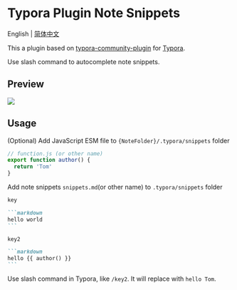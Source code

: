 # Typora Plugin Note Snippets

English | [简体中文](https://github.com/typora-community-plugin/typora-plugin-note-snippets/blob/main/README.zh-CN.md)

This a plugin based on [typora-community-plugin](https://github.com/typora-community-plugin/typora-community-plugin) for [Typora](https://typora.io).

Use slash command to autocomplete note snippets.

## Preview

![](https://fastly.jsdelivr.net/gh/typora-community-plugin/typora-plugin-note-snippets@main/docs/assets/base.jpg)

## Usage

(Optional) Add JavaScript ESM file to `{NoteFolder}/.typora/snippets` folder

```js
// function.js (or other name)
export function author() {
  return 'Tom'
}
```

Add note snippets `snippets.md`(or other name) to `.typora/snippets` folder

````markdown
key

```markdown
hello world
```

key2

```markdown
hello {{ author() }}
```
````

Use slash command in Typora, like `/key2`. It will replace with `hello Tom`.
